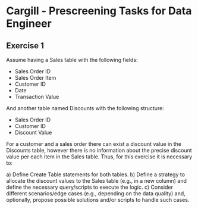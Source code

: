 # Cargill - Prescreening Tasks for Data Engineer

## Exercise 1
Assume having a Sales table with the following fields:

- Sales Order ID
- Sales Order Item
- Customer ID
- Date
- Transaction Value

And another table named Discounts with the following structure:

- Sales Order ID
- Customer ID
- Discount Value

For a customer and a sales order there can exist a discount value in the Discounts table, however there
is no information about the precise discount value per each item in the Sales table. Thus, for this
exercise it is necessary to:

a) Define Create Table statements for both tables.
b) Define a strategy to allocate the discount values to the Sales table (e.g., in a new column)
and define the necessary query/scripts to execute the logic.
c) Consider different scenarios/edge cases (e.g., depending on the data quality) and,
optionally, propose possible solutions and/or scripts to handle such cases.


